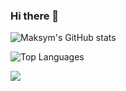 ### Hi there 👋

![Maksym's GitHub stats](https://github-readme-stats.vercel.app/api?username=mstrielnikov&show_icons=true&theme=transparent)

![Top Languages](https://github-readme-stats.vercel.app/api/top-langs?username=mstrielnikov&show_icons=true&locale=en&layout=compact&theme=chartreuse-dark)


<a href="https://u8views.com/github/mstrielnikov"><img src="https://u8views.com/api/v1/github/profiles/37501284/views/day-week-month-total-count.svg"></a>

<!--
**mstrielnikov/mstrielnikov** is a ✨ _special_ ✨ repository because its `README.md` (this file) appears on your GitHub profile.

Here are some ideas to get you started:

- 🔭 I’m currently working on ...
- 🌱 I’m currently learning ...
- 👯 I’m looking to collaborate on ...
- 🤔 I’m looking for help with ...
- 💬 Ask me about ...
- 📫 How to reach me: ...
- 😄 Pronouns: ...
- ⚡ Fun fact: ...
-->
